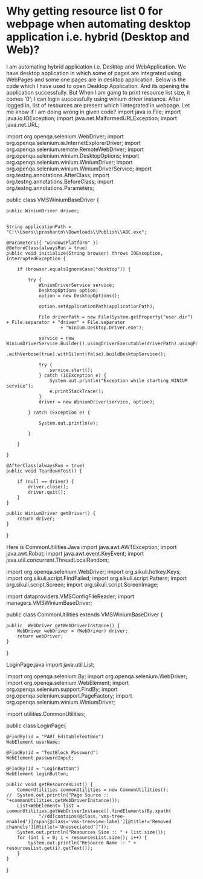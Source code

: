 
# Why getting resource list 0 for webpage when automating desktop application i.e. hybrid (Desktop and Web)?

I am automating hybrid application i.e. Desktop and WebApplication. We have desktop application in which some of pages are integrated using WebPages and some one pages are in desktop application. Below is the code which I have used to open Desktop Application. And its opening the application successfully. But When I am going to print resource list size, it comes '0'; I can login successfully using winium driver instance. After logged in, list of resources are present which I integrated in webpage.
Let me know if I am doing wrong in given code?
import java.io.File;
import java.io.IOException;
import java.net.MalformedURLException;
import java.net.URL;

import org.openqa.selenium.WebDriver;
import org.openqa.selenium.ie.InternetExplorerDriver;
import org.openqa.selenium.remote.RemoteWebDriver;
import org.openqa.selenium.winium.DesktopOptions;
import org.openqa.selenium.winium.WiniumDriver;
import org.openqa.selenium.winium.WiniumDriverService;
import org.testng.annotations.AfterClass;
import org.testng.annotations.BeforeClass;
import org.testng.annotations.Parameters;

public class VMSWiniumBaseDriver {

    public WiniumDriver driver;

    
    String applicationPath = "C:\\Users\\prashantn\\Downloads\\Publish\\ABC.exe";

    @Parameters({ "windowsPlatform" })
    @BeforeClass(alwaysRun = true)
    public void initialize(String browser) throws IOException, InterruptedException {

        if (browser.equalsIgnoreCase("desktop")) {

            try {
                WiniumDriverService service;
                DesktopOptions option;
                option = new DesktopOptions();

                option.setApplicationPath(applicationPath);

                File driverPath = new File(System.getProperty("user.dir") + File.separator + "driver" + File.separator
                        + "Winium.Desktop.Driver.exe");

                service = new WiniumDriverService.Builder().usingDriverExecutable(driverPath).usingPort(9999)
                        .withVerbose(true).withSilent(false).buildDesktopService();

                try {
                    service.start();
                } catch (IOException e) {
                    System.out.println("Exception while starting WINIUM service");
                    e.printStackTrace();
                }
                driver = new WiniumDriver(service, option);

            } catch (Exception e) {

                System.out.println(e);

            }

        }

    }

    @AfterClass(alwaysRun = true)
    public void TeardownTest() {

        if (null == driver) {
            driver.close();
            driver.quit();
        }
    }

    public WiniumDriver getDriver() {
        return driver;
    }

}

Here is
CommonUtilities.Java
import java.awt.AWTException;
import java.awt.Robot;
import java.awt.event.KeyEvent;
import java.util.concurrent.ThreadLocalRandom;

import org.openqa.selenium.WebDriver;
import org.sikuli.hotkey.Keys;
import org.sikuli.script.FindFailed;
import org.sikuli.script.Pattern;
import org.sikuli.script.Screen;
import org.sikuli.script.ScreenImage;

import dataproviders.VMSConfigFileReader;
import managers.VMSWiniumBaseDriver;

public class CommonUtilities extends VMSWiniumBaseDriver {

    public  WebDriver getWebDriverInstance() {
        WebDriver webDriver = (WebDriver) driver;
        return webDriver;
    }
}

LoginPage.java
import java.util.List;

import org.openqa.selenium.By;
import org.openqa.selenium.WebDriver;
import org.openqa.selenium.WebElement;
import org.openqa.selenium.support.FindBy;
import org.openqa.selenium.support.PageFactory;
import org.openqa.selenium.winium.WiniumDriver;

import utilities.CommonUtilities;

public class LoginPage{
    

    @FindBy(id = "PART_EditableTextBox")
    WebElement userName;

    @FindBy(id = "TextBlock_Password")
    WebElement passwordInput;

    @FindBy(id = "LoginButton")
    WebElement loginButton;

    public void getResourcesList() {
        CommonUtilities commonUtilities = new CommonUtilities();
    //  System.out.println("Page Source :: "+commonUtilities.getWebDriverInstance());
        List<WebElement> list = commonUtilities.getWebDriverInstance().findElements(By.xpath(
                "//dd[contains(@class,'vms-tree-enabled')]/span[@class='vms-treeview-label'][@title!='Removed channels'][@title!='Unassociated']"));
        System.out.println("Resources Size :: " + list.size());
        for (int i = 0; i < resourcesList.size(); i++) {
            System.out.println("Resource Name :: " + resourcesList.get(i).getText());
        }
    }
}


        